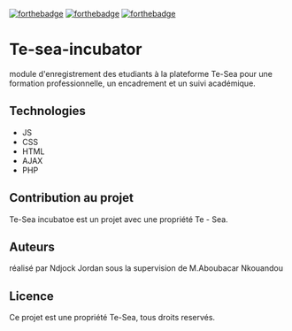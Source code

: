 [![forthebadge](https://forthebadge.com/images/badges/cc-0.svg)](https://forthebadge.com) [![forthebadge](https://forthebadge.com/images/badges/made-with-javascript.svg)](https://forthebadge.com) [![forthebadge](https://forthebadge.com/images/badges/uses-css.svg)](https://forthebadge.com)

# Te-sea-incubator

module d'enregistrement des etudiants à la plateforme Te-Sea pour une formation professionnelle, un encadrement et un suivi académique.

## Technologies
- JS
- CSS 
- HTML
- AJAX
- PHP

## Contribution au projet

Te-Sea incubatoe est un projet avec une propriété Te - Sea.

## Auteurs

réalisé par Ndjock Jordan sous la supervision de M.Aboubacar Nkouandou

## Licence

Ce projet est une propriété Te-Sea, tous droits reservés.
